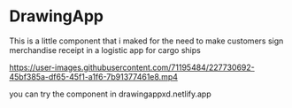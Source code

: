 # DrawingApp
This is a little component that i maked for the need to make customers sign merchandise receipt in a logistic app for cargo ships





https://user-images.githubusercontent.com/71195484/227730692-45bf385a-df65-45f1-a1f6-7b91377461e8.mp4

you can try the component in
drawingappxd.netlify.app
